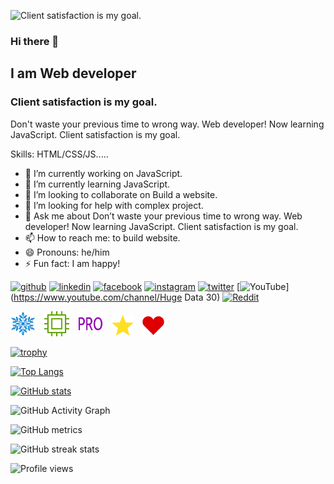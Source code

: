 ![Client satisfaction is my goal.](https://media.licdn.com/dms/image/D5616AQHB7jWkRluDoQ/profile-displaybackgroundimage-shrink_350_1400/0/1678638951692?e=1697673600&v=beta&t=Z7oyzYM_umy1R5VfPWSnbMpzLQlFoqrtzMhLtVQFJJc)

### Hi there 👋
## I am Web developer
### Client satisfaction is my goal.


Don't waste your previous time to wrong way. Web developer! Now learning JavaScript. Client satisfaction is my goal.

Skills: HTML/CSS/JS.....

- 🔭 I’m currently working on JavaScript. 
- 🌱 I’m currently learning JavaScript. 
- 👯 I’m looking to collaborate on Build a website. 
- 🤔 I’m looking for help with complex project. 
- 💬 Ask me about Don’t waste your previous time to wrong way. Web developer! Now learning JavaScript. Client satisfaction is my goal. 
- 📫 How to reach me: to build website. 
- 😄 Pronouns: he/him 
- ⚡ Fun fact: I am happy! 


[<img src='https://cdn.jsdelivr.net/npm/simple-icons@3.0.1/icons/github.svg' alt='github' height='40'>](https://github.com/myfuturetarget)  [<img src='https://cdn.jsdelivr.net/npm/simple-icons@3.0.1/icons/linkedin.svg' alt='linkedin' height='40'>](https://www.linkedin.com/in/dmhejbulrahman/)  [<img src='https://cdn.jsdelivr.net/npm/simple-icons@3.0.1/icons/facebook.svg' alt='facebook' height='40'>](https://www.facebook.com/dmhejbulrahman)  [<img src='https://cdn.jsdelivr.net/npm/simple-icons@3.0.1/icons/instagram.svg' alt='instagram' height='40'>](https://www.instagram.com/dmhejbulrahman/)  [<img src='https://cdn.jsdelivr.net/npm/simple-icons@3.0.1/icons/twitter.svg' alt='twitter' height='40'>](https://twitter.com/dmhejbulrahman)  [<img src='https://cdn.jsdelivr.net/npm/simple-icons@3.0.1/icons/youtube.svg' alt='YouTube' height='40'>](https://www.youtube.com/channel/Huge Data 30)  [<img src='https://cdn.jsdelivr.net/npm/simple-icons@3.0.1/icons/reddit.svg' alt='Reddit' height='40'>](https://www.reddit.com/user/dmhejbulrahman)  

<a href='https://archiveprogram.github.com/'><img src='https://raw.githubusercontent.com/acervenky/animated-github-badges/master/assets/acbadge.gif' width='40' height='40'></a> <a href='https://docs.github.com/en/developers'><img src='https://raw.githubusercontent.com/acervenky/animated-github-badges/master/assets/devbadge.gif' width='40' height='40'></a> <a href='https://github.com/pricing'><img src='https://raw.githubusercontent.com/acervenky/animated-github-badges/master/assets/pro.gif' width='40' height='40'></a> <a href='https://stars.github.com/'><img src='https://raw.githubusercontent.com/acervenky/animated-github-badges/master/assets/starbadge.gif' width='35' height='35'></a> <a href='https://docs.github.com/en/github/supporting-the-open-source-community-with-github-sponsors'><img src='https://raw.githubusercontent.com/acervenky/animated-github-badges/master/assets/sponsorbadge.gif' width='35' height='35'></a> 

[![trophy](https://github-profile-trophy.vercel.app/?username=myfuturetarget)](https://github.com/ryo-ma/github-profile-trophy)

[![Top Langs](https://github-readme-stats.vercel.app/api/top-langs/?username=myfuturetarget)](https://github.com/anuraghazra/github-readme-stats)

[![GitHub stats](https://github-readme-stats.vercel.app/api?username=myfuturetarget&show_icons=true&count_private=true)](https://github.com/myfuturetarget)  

![GitHub Activity Graph](https://activity-graph.herokuapp.com/graph?username=myfuturetarget)  

![GitHub metrics](https://metrics.lecoq.io/myfuturetarget)  

![GitHub streak stats](https://streak-stats.demolab.com/?user=myfuturetarget)  

![Profile views](https://gpvc.arturio.dev/myfuturetarget)  

